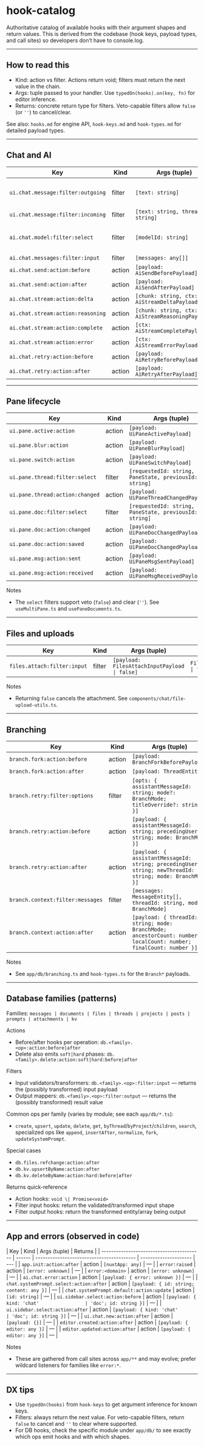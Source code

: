 # hook-catalog

Authoritative catalog of available hooks with their argument shapes and return values. This is derived from the codebase (hook keys, payload types, and call sites) so developers don’t have to console.log.

---

## How to read this

-   Kind: action vs filter. Actions return void; filters must return the next value in the chain.
-   Args: tuple passed to your handler. Use `typedOn(hooks).on(key, fn)` for editor inference.
-   Returns: concrete return type for filters. Veto-capable filters allow `false` (or `''`) to cancel/clear.

See also: `hooks.md` for engine API, `hook-keys.md` and `hook-types.md` for detailed payload types.

---

## Chat and AI

| Key                               | Kind   | Args (tuple)                                     | Returns                            |
| --------------------------------- | ------ | ------------------------------------------------ | ---------------------------------- |
| `ui.chat.message:filter:outgoing` | filter | `[text: string]`                                 | `string \| false` (veto to cancel) |
| `ui.chat.message:filter:incoming` | filter | `[text: string, threadId?: string]`              | `string`                           |
| `ai.chat.model:filter:select`     | filter | `[modelId: string]`                              | `string` (new model id)            |
| `ai.chat.messages:filter:input`   | filter | `[messages: any[]]`                              | `any[]`                            |
| `ai.chat.send:action:before`      | action | `[payload: AiSendBeforePayload]`                 | —                                  |
| `ai.chat.send:action:after`       | action | `[payload: AiSendAfterPayload]`                  | —                                  |
| `ai.chat.stream:action:delta`     | action | `[chunk: string, ctx: AiStreamDeltaPayload]`     | —                                  |
| `ai.chat.stream:action:reasoning` | action | `[chunk: string, ctx: AiStreamReasoningPayload]` | —                                  |
| `ai.chat.stream:action:complete`  | action | `[ctx: AiStreamCompletePayload]`                 | —                                  |
| `ai.chat.stream:action:error`     | action | `[ctx: AiStreamErrorPayload]`                    | —                                  |
| `ai.chat.retry:action:before`     | action | `[payload: AiRetryBeforePayload]`                | —                                  |
| `ai.chat.retry:action:after`      | action | `[payload: AiRetryAfterPayload]`                 | —                                  |

---

## Pane lifecycle

| Key                             | Kind   | Args (tuple)                                                 | Returns                 |
| ------------------------------- | ------ | ------------------------------------------------------------ | ----------------------- |
| `ui.pane.active:action`         | action | `[payload: UiPaneActivePayload]`                             | —                       |
| `ui.pane.blur:action`           | action | `[payload: UiPaneBlurPayload]`                               | —                       |
| `ui.pane.switch:action`         | action | `[payload: UiPaneSwitchPayload]`                             | —                       |
| `ui.pane.thread:filter:select`  | filter | `[requestedId: string, pane: PaneState, previousId: string]` | `string \| '' \| false` |
| `ui.pane.thread:action:changed` | action | `[payload: UiPaneThreadChangedPayload]`                      | —                       |
| `ui.pane.doc:filter:select`     | filter | `[requestedId: string, pane: PaneState, previousId: string]` | `string \| '' \| false` |
| `ui.pane.doc:action:changed`    | action | `[payload: UiPaneDocChangedPayload]`                         | —                       |
| `ui.pane.doc:action:saved`      | action | `[payload: UiPaneDocChangedPayload]`                         | —                       |
| `ui.pane.msg:action:sent`       | action | `[payload: UiPaneMsgSentPayload]`                            | —                       |
| `ui.pane.msg:action:received`   | action | `[payload: UiPaneMsgReceivedPayload]`                        | —                       |

Notes

-   The `select` filters support veto (`false`) and clear (`''`). See `useMultiPane.ts` and `usePaneDocuments.ts`.

---

## Files and uploads

| Key                         | Kind   | Args (tuple)                                  | Returns                            |
| --------------------------- | ------ | --------------------------------------------- | ---------------------------------- |
| `files.attach:filter:input` | filter | `[payload: FilesAttachInputPayload \| false]` | `FilesAttachInputPayload \| false` |

Notes

-   Returning `false` cancels the attachment. See `components/chat/file-upload-utils.ts`.

---

## Branching

| Key                              | Kind   | Args (tuple)                                                                                                       | Returns             |
| -------------------------------- | ------ | ------------------------------------------------------------------------------------------------------------------ | ------------------- |
| `branch.fork:action:before`      | action | `[payload: BranchForkBeforePayload]`                                                                               | —                   |
| `branch.fork:action:after`       | action | `[payload: ThreadEntity]`                                                                                          | —                   |
| `branch.retry:filter:options`    | filter | `[opts: { assistantMessageId: string; mode?: BranchMode; titleOverride?: string }]`                                | same shape as input |
| `branch.retry:action:before`     | action | `[payload: { assistantMessageId: string; precedingUserId: string; mode: BranchMode }]`                             | —                   |
| `branch.retry:action:after`      | action | `[payload: { assistantMessageId: string; precedingUserId: string; newThreadId: string; mode: BranchMode }]`        | —                   |
| `branch.context:filter:messages` | filter | `[messages: MessageEntity[], threadId: string, mode: BranchMode]`                                                  | `MessageEntity[]`   |
| `branch.context:action:after`    | action | `[payload: { threadId: string; mode: BranchMode; ancestorCount: number; localCount: number; finalCount: number }]` | —                   |

Notes

-   See `app/db/branching.ts` and `hook-types.ts` for the `Branch*` payloads.

---

## Database families (patterns)

Families: `messages | documents | files | threads | projects | posts | prompts | attachments | kv`

Actions

-   Before/after hooks per operation: `db.<family>.<op>:action:before|after`
-   Delete also emits `soft|hard` phases: `db.<family>.delete:action:soft|hard:before|after`

Filters

-   Input validators/transformers: `db.<family>.<op>:filter:input` — returns the (possibly transformed) input payload
-   Output mappers: `db.<family>.<op>:filter:output` — returns the (possibly transformed) result value

Common ops per family (varies by module; see each `app/db/*.ts`):

-   `create`, `upsert`, `update`, `delete`, `get`, `byThread`/`byProject`/`children`, `search`, specialized ops like `append`, `insertAfter`, `normalize`, `fork`, `updateSystemPrompt`.

Special cases

-   `db.files.refchange:action:after`
-   `db.kv.upsertByName:action:after`
-   `db.kv.deleteByName:action:hard:before|after`

Returns quick-reference

-   Action hooks: `void \| Promise<void>`
-   Filter input hooks: return the validated/transformed input shape
-   Filter output hooks: return the transformed entity/array being output

---

## App and errors (observed in code)

| Key                                       | Kind   | Args (tuple)                              | Returns               |
| ----------------------------------------- | ------ | ----------------------------------------- | --------------------- | --- |
| `app.init:action:after`                   | action | `[nuxtApp: any]`                          | —                     |
| `error:raised`                            | action | `[error: unknown]`                        | —                     |
| `error:<domain>`                          | action | `[error: unknown]`                        | —                     |
| `ai.chat.error:action`                    | action | `[payload: { error: unknown }]`           | —                     |
| `chat.systemPrompt.select:action:after`   | action | `[payload: { id: string; content: any }]` | —                     |
| `chat.systemPrompt.default:action:update` | action | `[id: string]`                            | —                     |
| `ui.sidebar.select:action:before`         | action | `[payload: { kind: 'chat'                 | 'doc'; id: string }]` | —   |
| `ui.sidebar.select:action:after`          | action | `[payload: { kind: 'chat'                 | 'doc'; id: string }]` | —   |
| `ui.chat.new:action:after`                | action | `[payload: {}]`                           | —                     |
| `editor.created:action:after`             | action | `[payload: { editor: any }]`              | —                     |
| `editor.updated:action:after`             | action | `[payload: { editor: any }]`              | —                     |

Notes

-   These are gathered from call sites across `app/**` and may evolve; prefer wildcard listeners for families like `error:*`.

---

## DX tips

-   Use `typedOn(hooks)` from `hook-keys` to get argument inference for known keys.
-   Filters: always return the next value. For veto-capable filters, return `false` to cancel and `''` to clear where supported.
-   For DB hooks, check the specific module under `app/db/` to see exactly which ops emit hooks and with which shapes.

